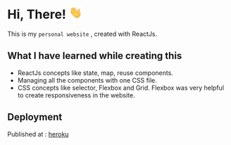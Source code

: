 # Hi, There! <img src="https://raw.githubusercontent.com/sagarchoudhary96/sagarchoudhary96/main/icons/wave.gif" width="30px">

This is my `personal website` , created with ReactJs.

## What I have learned while creating this

-   ReactJs concepts like state, map, reuse components.
-   Managing all the components with one CSS file.
-   CSS concepts like selector, Flexbox and Grid. Flexbox was very helpful to create responsiveness in the website.

## Deployment

Published at : [heroku](https://afrozquraishi.herokuapp.com/)
